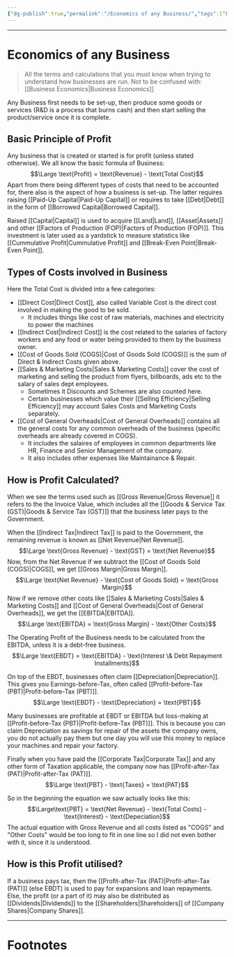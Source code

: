 ```yaml
---
{"dg-publish":true,"permalink":"/Economics of any Business/","tags":["Finance"]}
---
```



---
# Economics of any Business
> All the terms and calculations that you must know when trying to understand how businesses are run.
> Not to be confused with: [[Business Economics\|Business Economics]]

Any Business first needs to be set-up, then produce some goods or services (R&D is a process that burns cash) and then start selling the product/service once it is complete.

## Basic Principle of Profit
Any business that is created or started is for profit (unless stated otherwise).
We all know the basic formula of Business:
$$\Large \text{Profit} = \text{Revenue} - \text{Total Cost}$$
Apart from there being different types of costs that need to be accounted for, there also is the aspect of how a business is set-up. The latter requires raising [[Paid-Up Capital\|Paid-Up Capital]] or requires to take [[Debt\|Debt]] in the form of [[Borrowed Capital\|Borrowed Capital]].

Raised [[Capital\|Capital]] is used to acquire [[Land\|Land]], [[Asset\|Assets]] and other [[Factors of Production (FOP)\|Factors of Production (FOP)]].
This investment is later used as a yardstick to measure statistics like [[Cummulative Profit\|Cummulative Profit]] and [[Break-Even Point\|Break-Even Point]].

## Types of Costs involved in Business 
Here the Total Cost is divided into a few categories:
- [[Direct Cost\|Direct Cost]], also called Variable Cost is the direct cost involved in making the good to be sold.
	- It includes things like cost of raw materials, machines and electricity to power the machines
- [[Indirect Cost\|Indirect Cost]] is the cost related to the salaries of factory workers and any food or water being provided to them by the business owner.
- [[Cost of Goods Sold (COGS)\|Cost of Goods Sold (COGS)]] is the sum of Direct & Indirect Costs given above.
- [[Sales & Marketing Costs\|Sales & Marketing Costs]] cover the cost of marketing and selling the product from flyers, billboards, ads etc to the salary of sales dept employees.
	- Sometimes it Discounts and Schemes are also counted here.
	- Certain businesses which value their [[Selling Efficiency\|Selling Efficiency]] may account Sales Costs and Marketing Costs separately.
- [[Cost of General Overheads\|Cost of General Overheads]] contains all the general costs for any common overheads of the business (specific overheads are already covered in COGS). 
	- It includes the salaires of employees in common departments like HR, Finance and Senior Management of the company.
	- It also includes other expenses like Maintainance & Repair.

## How is Profit Calculated?
When we see the terms used such as [[Gross Revenue\|Gross Revenue]] it refers to the the Invoice Value, which includes all the [[Goods & Service Tax (GST)\|Goods & Service Tax (GST)]] that the business later pays to the Government.

When the [[Indirect Tax\|Indirect Tax]] is paid to the Government, the remaining revenue is known as [[Net Revenue\|Net Revenue]].
$$\Large \text{Gross Revenue} - \text{GST} = \text{Net Revenue}$$
Now, from the Net Revenue if we subtract the [[Cost of Goods Sold (COGS)\|COGS]], we get [[Gross Margin\|Gross Margin]].
$$\Large \text{Net Revenue} - \text{Cost of Goods Sold} = \text{Gross Margin}$$
Now if we remove other costs like [[Sales & Marketing Costs\|Sales & Marketing Costs]] and [[Cost of General Overheads\|Cost of General Overheads]], we get the [[EBITDA\|EBITDA]]. 
$$\Large \text{EBITDA} = \text{Gross Margin} - \text{Other Costs}$$

The Operating Profit of the Business needs to be calculated from the EBITDA, unless it is a debt-free business.
$$\Large \text{EBDT} = \text{EBITDA} - \text{Interest \& Debt Repayment Installments}$$

On top of the EBDT, businesses often claim [[Depreciation\|Depreciation]]. This gives you Earnings-before-Tax, often called [[Profit-before-Tax (PBT)\|Profit-before-Tax (PBT)]].
$$\Large \text{EBDT} - \text{Depreciation} = \text{PBT}$$

Many businesses are profitable at EBDT or EBITDA but loss-making at [[Profit-before-Tax (PBT)\|Profit-before-Tax (PBT)]]. This is because you can claim Depreciation as savings for repair of the assets the company owns, you do not actually pay them but one day you will use this money to replace your machines and repair your factory.

Finally when you have paid the [[Corporate Tax\|Corporate Tax]] and any other form of Taxation applicable, the company now has [[Profit-after-Tax (PAT)\|Profit-after-Tax (PAT)]].
$$\Large \text{PBT} - \text{Taxes} = \text{PAT}$$

So in the beginning the equation we saw actually looks like this:
$$\Large\text{PBT} = \text{Net Revenue} - \text{Total Costs} - \text{Interest} - \text{Depeciation}$$
The actual equation with Gross Revenue and all costs listed as "COGS" and "Other Costs" would be too long to fit in one line so I did not even bother with it, since it is understood.

## How is this Profit utilised?
If a business pays tax, then the [[Profit-after-Tax (PAT)\|Profit-after-Tax (PAT)]] (else EBDT) is used to pay for expansions and loan repayments. Else, the profit (or a part of it) may also be distributed as [[Dividends\|Dividends]] to the [[Shareholders\|Shareholders]] of [[Company Shares\|Company Shares]].

---
# Footnotes
